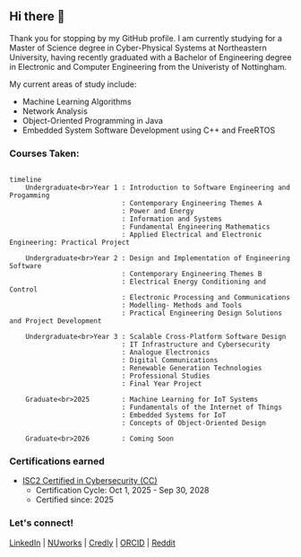 ## Hi there 👋

Thank you for stopping by my GitHub profile. I am currently studying for a Master of Science degree in Cyber-Physical Systems at Northeastern University, having recently graduated with a Bachelor of Engineering degree in Electronic and Computer Engineering from the Univeristy of Nottingham.

My current areas of study include:

* Machine Learning Algorithms
* Network Analysis
* Object-Oriented Programming in Java
* Embedded System Software Development using C++ and FreeRTOS

### Courses Taken:

```mermaid

timeline
    Undergraduate<br>Year 1 : Introduction to Software Engineering and Progamming
                            : Contemporary Engineering Themes A
                            : Power and Energy
                            : Information and Systems
                            : Fundamental Engineering Mathematics
                            : Applied Electrical and Electronic Engineering: Practical Project

    Undergraduate<br>Year 2 : Design and Implementation of Engineering Software
                            : Contemporary Engineering Themes B
                            : Electrical Energy Conditioning and Control
                            : Electronic Processing and Communications
                            : Modelling- Methods and Tools
                            : Practical Engineering Design Solutions and Project Development

    Undergraduate<br>Year 3 : Scalable Cross-Platform Software Design
                            : IT Infrastructure and Cybersecurity
                            : Analogue Electronics
                            : Digital Communications
                            : Renewable Generation Technologies
                            : Professional Studies
                            : Final Year Project

    Graduate<br>2025        : Machine Learning for IoT Systems
                            : Fundamentals of the Internet of Things
                            : Embedded Systems for IoT
                            : Concepts of Object-Oriented Design

    Graduate<br>2026        : Coming Soon

```

### Certifications earned

* [ISC2 Certified in Cybersecurity (CC)](https://www.credly.com/badges/58cd4242-2597-4c6e-a31a-fe79deb416dd/public_url)
  * Certification Cycle: Oct 1, 2025 - Sep 30, 2028
  * Certified since: 2025


### Let's connect!

[LinkedIn](https://linkedin.com/in/sohampatwardhan149) | [NUworks](https://northeastern-csm.symplicity.com/profiles/soham.patwardhan) | [Credly](https://www.credly.com/users/soham-patwardhan.03e8b3a6/) | [ORCID](https://orcid.org/0000-0001-7257-0422) | [Reddit](https://reddit.com/u/sohampatwardhan)

<!--
**sohampatwardhan/sohampatwardhan** is a ✨ _special_ ✨ repository because its `README.md` (this file) appears on your GitHub profile.

Here are some ideas to get you started:

- 🔭 I’m currently working on ...
- 🌱 I’m currently learning ...
- 👯 I’m looking to collaborate on ...
- 🤔 I’m looking for help with ...
- 💬 Ask me about ...
- 📫 How to reach me: ...
- 😄 Pronouns: ...
- ⚡ Fun fact: ...
-->
